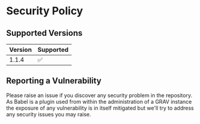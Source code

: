 # Security Policy

## Supported Versions

| Version | Supported          |
| ------- | ------------------ |
| 1.1.4   | :white_check_mark: |

## Reporting a Vulnerability

Please raise an issue if you discover any security problem in the repository. As Babel is a plugin used from within the administration of a GRAV instance the exposure of any vulnerability is in itself mitigated
but we'll try to address any security issues you may raise.
